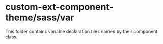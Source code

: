 # custom-ext-component-theme/sass/var

This folder contains variable declaration files named by their component class.
